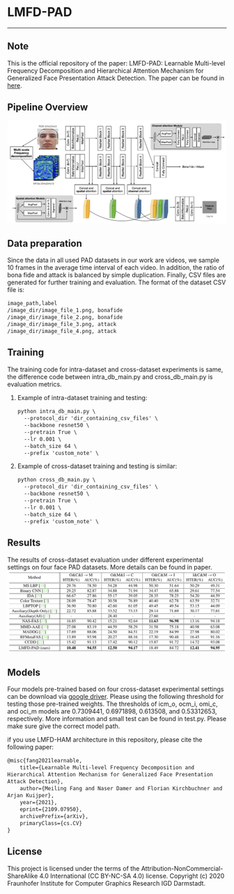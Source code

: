 # LMFD-PAD
---
## Note
This is the official repository of the paper: LMFD-PAD: Learnable Multi-level Frequency Decomposition and Hierarchical Attention Mechanism for Generalized Face Presentation Attack Detection. The paper can be found in [here](https://arxiv.org/abs/2109.07950).

## Pipeline Overview
![overview](images/workflow.png)

## Data preparation
Since the data in all used PAD datasets in our work are videos, we sample 10 frames in the average time interval of each video. In addition, the ratio of bona fide and attack is balanced by simple duplication. Finally, CSV files are generated for further training and evaluation. The format of the dataset CSV file is:
```
image_path,label
/image_dir/image_file_1.png, bonafide
/image_dir/image_file_2.png, bonafide
/image_dir/image_file_3.png, attack
/image_dir/image_file_4.png, attack
```
## Training
The training code for intra-dataset and cross-dataset experiments is same, the difference code between intra_db_main.py and cross_db_main.py is evaluation metrics.
1. Example of intra-dataset training and testing:
    ```
    python intra_db_main.py \
      --protocol_dir 'dir_containing_csv_files' \
      --backbone resnet50 \
      --pretrain True \
      --lr 0.001 \
      --batch_size 64 \
      --prefix 'custom_note' \
    ```
2. Example of cross-dataset training and testing is similar:
    ```
    python cross_db_main.py \
      --protocol_dir 'dir_containing_csv_files' \
      --backbone resnet50 \
      --pretrain True \
      --lr 0.001 \
      --batch_size 64 \
      --prefix 'custom_note' \
    ```

## Results
The results of cross-dataset evaluation under different experimental settings on four face PAD datasets. More details can be found in paper.
![cross_db](images/cross_db_results.png)

## Models
Four models pre-trained based on four cross-dataset experimental settings can be download via [google driver](https://drive.google.com/drive/folders/1qRBLkrn461r-E_Px3d_wialW-0soXEGn?usp=sharing).
Please using the following threshold for testing those pre-trained weights. The thresholds of icm_o, ocm_i, omi_c, and oci_m models are 0.7309441, 0.6971898, 0.613508, and 0.53312653, respectively.
More information and small test can be found in test.py. Please make sure give the correct model path.

if you use LMFD-HAM architecture in this repository, please cite the following paper:
```
@misc{fang2021learnable,
    title={Learnable Multi-level Frequency Decomposition and Hierarchical Attention Mechanism for Generalized Face Presentation Attack Detection},
    author={Meiling Fang and Naser Damer and Florian Kirchbuchner and Arjan Kuijper},
    year={2021},
    eprint={2109.07950},
    archivePrefix={arXiv},
    primaryClass={cs.CV}
}
```


## License
This project is licensed under the terms of the Attribution-NonCommercial-ShareAlike 4.0 International (CC BY-NC-SA 4.0) license. Copyright (c) 2020 Fraunhofer Institute for Computer Graphics Research IGD Darmstadt.
